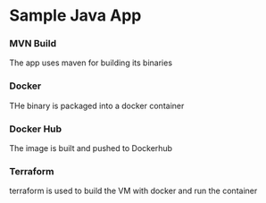# Sample Java App


### MVN Build 
The app uses maven for building its binaries

### Docker
THe binary is packaged into a docker container

### Docker Hub
The image is built and pushed to Dockerhub 

### Terraform
terraform is used to build the VM with docker and run the container
